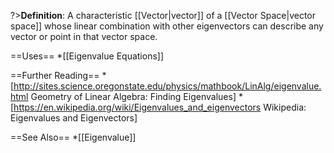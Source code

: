 ?>**Definition**: A characteristic [[Vector|vector]] of a [[Vector Space|vector space]] whose linear
combination with other eigenvectors can describe any vector or point in that vector space.

==Uses==
*[[Eigenvalue Equations]]

==Further Reading==
*[http://sites.science.oregonstate.edu/physics/mathbook/LinAlg/eigenvalue.html Geometry of Linear Algebra: Finding Eigenvalues]
*[https://en.wikipedia.org/wiki/Eigenvalues_and_eigenvectors Wikipedia: Eigenvalues and Eigenvectors]

==See Also==
*[[Eigenvalue]]
